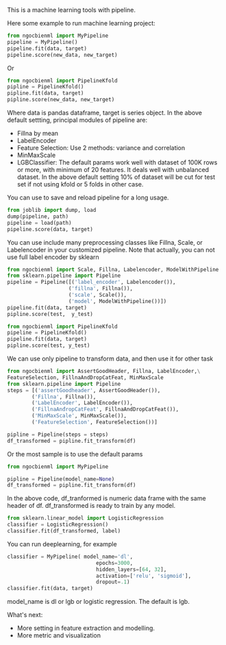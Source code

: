 This is a machine learning tools with pipeline.

Here some example to run machine learning project:

```python
from ngocbienml import MyPipeline
pipeline = MyPipeline()
pipeline.fit(data, target)
pipeline.score(new_data, new_target)
```
Or 
```python
from ngocbienml import PipelineKfold
pipline = PipelineKfold()
pipline.fit(data, target)
pipline.score(new_data, new_target)
```
Where data is pandas dataframe, target is series object.
In the above default settting, principal modules of pipeline are:
- Fillna by mean
- LabelEncoder
- Feature Selection: Use 2 methods: variance and correlation
- MinMaxScale
- LGBClassifier: The default params work well with dataset of 100K rows or more, with minimum of 
20 features. It deals well with unbalanced dataset.
In the above default setting 10% of dataset will be cut for test set if not using kfold or
5 folds in other case.

You can use to save and reload pipeline for a long usage.
```python
from joblib import dump, load
dump(pipeline, path)
pipeline = load(path)
pipeline.score(data, target)
```
You can use include many preprocessing classes  like Fillna, Scale, or Labelencoder 
in your customized pipeline. Note that actually, 
you can not use full label encoder by sklearn

```python
from ngocbienml import Scale, Fillna, Labelencoder, ModelWithPipeline
from sklearn.pipeline import Pipeline
pipeline = Pipeline([('label_encoder', Labelencoder()),
                    ('fillna', Fillna()), 
                    ('scale', Scale()),
                    ('model', ModelWithPipeline())])
pipeline.fit(data, target)
pipline.score(test,  y_test)
```


```python
from ngocbienml import PipelineKfold
pipeline = PipelineKfold()
pipeline.fit(data, target)
pipline.score(test, y_test)
```
We can use only pipeline to transform data, and then use it for other task
```python
from ngocbienml import AssertGoodHeader, Fillna, LabelEncoder,\
FeatureSelection, FillnaAndDropCatFeat, MinMaxScale
from sklearn.pipeline import Pipeline
steps = [('assertGoodheader', AssertGoodHeader()),
        ('Fillna', Fillna()),
        ('LabelEncoder', LabelEncoder()),
        ('FillnaAnđropCatFeat', FillnaAndDropCatFeat()),
        ('MinMaxScale', MinMaxScale()),
        ('FeatureSelection', FeatureSelection())]

pipline = Pipeline(steps = steps)
df_transformed = pipline.fit_transform(df)
```
Or the most sample is to use the default params
```python
from ngocbienml import MyPipeline

pipline = Pipeline(model_name=None)
df_transformed = pipline.fit_transform(df)
```
In the above code, df_tranformed is numeric data frame with the same header of 
df. df_transformed is ready to train by any model.
```python
from sklearn.linear_model import LogisticRegression
classifier = LogisticRegression()
classifier.fit(df_transformed, label)
```
You can run deeplearning, for example

```python
classifier = MyPipeline( model_name='dl', 
                             epochs=3000,
                             hidden_layers=[64, 32], 
                             activation=['relu', 'sigmoid'],
                             dropout=.1)
classifier.fit(data, target)
```
model_name is dl or lgb or logistic regression. The default is lgb.

What's next:
- More setting in feature extraction and modelling.
- More metric and visualization